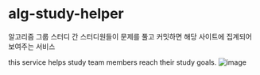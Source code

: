 # alg-study-helper

알고리즘 그룹 스터디 간 스터디원들이 문제를 풀고 커밋하면 해당 사이트에 집계되어 보여주는 서비스

this service helps study team members reach their study goals.
![image](https://github.com/galaxy4276/alg-study-helper/assets/50310464/c7ca1d73-b99c-4bad-81b7-f5e3767e7aef)
